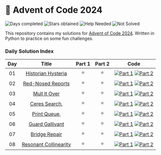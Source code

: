 # 🎄 Advent of Code 2024

![Days completed](https://img.shields.io/badge/Days%20Completed-8-green)
![Stars obtained](https://img.shields.io/badge/Stars%20Obtained%20⭐-16-yellow)
![Help Needed](https://img.shields.io/badge/Help%20Needed%20➕-2-purple)
![Not Solved](https://img.shields.io/badge/Not%20Solved%20❌-0-red)

This repository contains my solutions for [Advent of Code 2024](https://adventofcode.com/2024/about).
Written in Python to practice on some fun challenges.

### Daily Solution Index

| Day |             Title              | Part 1 | Part 2 |                             Code                              |
|:---:|:------------------------------:|:------:|:------:|:-------------------------------------------------------------:|
| 01  |  [Historian Hysteria][day01]   |   ⭐    |   ⭐    | [![Part 1][part1]](aoc-1-1.py) [![Part 2][part2]](aoc-1-2.py) |
| 02  |   [Red-Nosed Reports][day02]   |   ⭐    |   ⭐    | [![Part 1][part1]](aoc-2-1.py) [![Part 2][part2]](aoc-2-2.py) |
| 03  |     [Mull It Over][day03]      |   ⭐    |   ⭐    | [![Part 1][part1]](aoc-3-1.py) [![Part 2][part2]](aoc-3-2.py) |
| 04  |     [Ceres Search,][day04]     |   ⭐    |   ⭐    | [![Part 1][part1]](aoc-4-1.py) [![Part 2][part2]](aoc-4-2.py) |
| 05  |     [Print Queue,][day05]      |   ⭐    |   ⭐    | [![Part 1][part1]](aoc-5-1.py) [![Part 2][part2]](aoc-5-2.py) |
| 06  |    [Guard Gallivant][day06]    |   ⭐    |   ⭐    | [![Part 1][part1]](aoc-6-1.py) [![Part 2][part2]](aoc-6-2.py) |
| 07  |     [Bridge Repair][day07]     |   ⭐    |   ⭐    | [![Part 1][part1]](aoc-7-1.py) [![Part 2][part2]](aoc-7-2.py) |
| 08  | [Resonant Collinearity][day08] |   ⭐    |   ⭐    | [![Part 1][part1]](aoc-8-1.py) [![Part 2][part2]](aoc-8-2.py) |

[day01]: https://adventofcode.com/2024/day/1

[day02]: https://adventofcode.com/2024/day/2

[day03]: https://adventofcode.com/2024/day/3

[day04]: https://adventofcode.com/2024/day/4

[day05]: https://adventofcode.com/2024/day/5

[day06]: https://adventofcode.com/2024/day/6

[day07]: https://adventofcode.com/2024/day/7

[day08]: https://adventofcode.com/2024/day/8

[day09]: https://adventofcode.com/2024/day/9

[day10]: https://adventofcode.com/2024/day/10

[day11]: https://adventofcode.com/2024/day/11

[day12]: https://adventofcode.com/2024/day/12

[day13]: https://adventofcode.com/2024/day/13

[day14]: https://adventofcode.com/2024/day/14

[day15]: https://adventofcode.com/2024/day/15

[day16]: https://adventofcode.com/2024/day/16

[day17]: https://adventofcode.com/2024/day/17

[day18]: https://adventofcode.com/2024/day/18

[day19]: https://adventofcode.com/2024/day/19

[day20]: https://adventofcode.com/2024/day/20

[day21]: https://adventofcode.com/2024/day/21

[day22]: https://adventofcode.com/2024/day/22

[day23]: https://adventofcode.com/2024/day/23

[day24]: https://adventofcode.com/2024/day/24

[day25]: https://adventofcode.com/2024/day/25

[part1]: https://img.shields.io/badge/Part_1-2d618c?style=for-the-badge&logo=Python&logoColor=ffd343

[part2]: https://img.shields.io/badge/Part_2-2d618c?style=for-the-badge&logo=Python&logoColor=ffd343